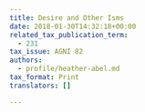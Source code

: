 ```yaml
---
title: Desire and Other Isms
date: 2018-01-30T14:32:18+00:00
related_tax_publication_term:
  - 231
tax_issue: AGNI 82
authors:
  - profile/heather-abel.md
tax_format: Print
translators: []

---
```

